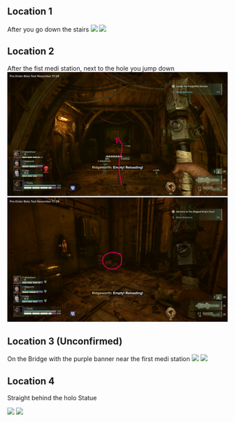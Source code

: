 ## Location 1
After you go down the stairs
![](images/20221122211636_1_edit.jpg)
![](images/20221122211618_1.jpg)
## Location 2
After the fist medi station, next to the hole you jump down
![](images/20221128144615_1_edit.jpg)
![](images/20221128144603_1_edit.jpg)
## Location 3 (Unconfirmed)
On the Bridge with the purple banner near the first medi station
![](images/20221122212024_1_edit.jpg)
![](images/20221122212100_1_edit.jpg)
## Location 4
Straight behind the holo Statue

![](images/20221122212554_1_edit.jpg)
![](images/20221122212615_1.jpg)